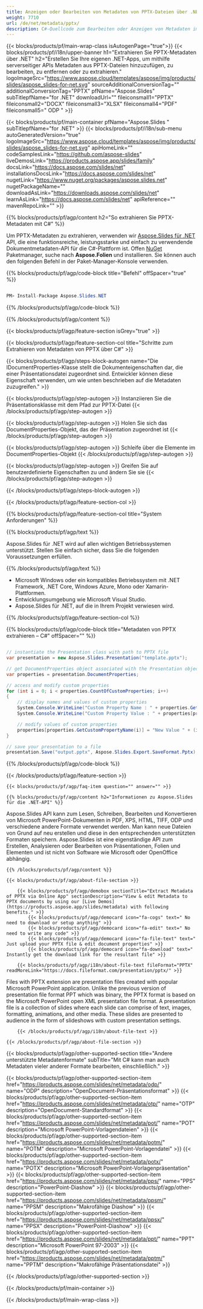 ```yaml
---
title: Anzeigen oder Bearbeiten von Metadaten von PPTX-Dateien über .NET
weight: 7710
url: /de/net/metadata/pptx/ 
description: C#-Quellcode zum Bearbeiten oder Anzeigen von Metadaten im PPTX-Format auf .NET Framework-, .NET Core-, Windows Azure-, Mono- oder Xamarin-Plattformen.
---
```


{{< blocks/products/pf/main-wrap-class isAutogenPage="true">}}
{{< blocks/products/pf/i18n/upper-banner h1="Extrahieren Sie PPTX-Metadaten über .NET" h2="Erstellen Sie Ihre eigenen .NET-Apps, um mithilfe serverseitiger APIs Metadaten aus PPTX-Dateien hinzuzufügen, zu bearbeiten, zu entfernen oder zu extrahieren." logoImageSrc="https://www.aspose.cloud/templates/aspose/img/products/slides/aspose_slides-for-net.svg" sourceAdditionalConversionTag="" additionalConversionTag="PPTX" pfName="Aspose.Slides" subTitlepfName="for .NET" downloadUrl="" fileiconsmall1="PPTX" fileiconsmall2="DOCX" fileiconsmall3="XLSX" fileiconsmall4="PDF" fileiconsmall5=" ODP " >}}

{{< blocks/products/pf/main-container pfName="Aspose.Slides " subTitlepfName="for .NET" >}}
{{< blocks/products/pf/i18n/sub-menu autoGeneratedVersion="true" logoImageSrc="https://www.aspose.cloud/templates/aspose/img/products/slides/aspose_slides-for-net.svg" apiHomeLink="" codeSamplesLink="https://github.com/aspose-slides" liveDemosLink="https://products.aspose.app/slides/family" docsLink="https://docs.aspose.com/slides/net" installationsDocsLink="https://docs.aspose.com/slides/net" nugetLink="https://www.nuget.org/packages/aspose.slides.net" nugetPackageName="" downloadAsLink="https://downloads.aspose.com/slides/net" learnAsLink="https://docs.aspose.com/slides/net" apiReference="" mavenRepoLink="" >}}

{{% blocks/products/pf/agp/content h2="So extrahieren Sie PPTX-Metadaten mit C#" %}}

 Um PPTX-Metadaten zu extrahieren, verwenden wir
 [Aspose.Slides für .NET](https://products.aspose.com/slides/net)
 API, die eine funktionsreiche, leistungsstarke und einfach zu verwendende Dokumentmetadaten-API für die C#-Plattform ist. Offen
 [NuGet](https://www.nuget.org/packages/aspose.slides.net)
 Paketmanager, suche nach
 **Aspose.Folien**
 und installieren. Sie können auch den folgenden Befehl in der Paket-Manager-Konsole verwenden.

{{% blocks/products/pf/agp/code-block title="Befehl" offSpacer="true" %}}

```cs

PM> Install-Package Aspose.Slides.NET

```

{{% /blocks/products/pf/agp/code-block %}}

{{% /blocks/products/pf/agp/content %}}

{{< blocks/products/pf/agp/feature-section isGrey="true" >}}


{{< blocks/products/pf/agp/feature-section-col title="Schritte zum Extrahieren von Metadaten von PPTX über C#" >}}

{{< blocks/products/pf/agp/steps-block-autogen name="Die IDocumentProperties-Klasse stellt die Dokumenteigenschaften dar, die einer Präsentationsdatei zugeordnet sind. Entwickler können diese Eigenschaft verwenden, um wie unten beschrieben auf die Metadaten zuzugreifen." >}}

{{< blocks/products/pf/agp/step-autogen >}}
Instanziieren Sie die Präsentationsklasse mit dem Pfad zur PPTX-Datei
{{< /blocks/products/pf/agp/step-autogen >}}

{{< blocks/products/pf/agp/step-autogen >}}
Holen Sie sich das DocumentProperties-Objekt, das der Präsentation zugeordnet ist
{{< /blocks/products/pf/agp/step-autogen >}}

{{< blocks/products/pf/agp/step-autogen >}}
Schleife über die Elemente im DocumentProperties-Objekt
{{< /blocks/products/pf/agp/step-autogen >}}

{{< blocks/products/pf/agp/step-autogen >}}
Greifen Sie auf benutzerdefinierte Eigenschaften zu und ändern Sie sie
{{< /blocks/products/pf/agp/step-autogen >}}

{{< /blocks/products/pf/agp/steps-block-autogen >}}

{{< /blocks/products/pf/agp/feature-section-col >}}

{{% blocks/products/pf/agp/feature-section-col title="System Anforderungen" %}}

{{% blocks/products/pf/agp/text %}}

 Aspose.Slides für .NET wird auf allen wichtigen Betriebssystemen unterstützt. Stellen Sie einfach sicher, dass Sie die folgenden Voraussetzungen erfüllen.

{{% /blocks/products/pf/agp/text %}}

- Microsoft Windows oder ein kompatibles Betriebssystem mit .NET Framework, .NET Core, Windows Azure, Mono oder Xamarin-Plattformen.
- Entwicklungsumgebung wie Microsoft Visual Studio.
- Aspose.Slides für .NET, auf die in Ihrem Projekt verwiesen wird.

{{% /blocks/products/pf/agp/feature-section-col %}}

{{% blocks/products/pf/agp/code-block title="Metadaten von PPTX extrahieren – C#" offSpacer="" %}}

```cs

// instantiate the Presentation class with path to PPTX file
var presentation = new Aspose.Slides.Presentation("template.pptx");

// get DocumentProperties object associated with the Presentation object
var properties = presentation.DocumentProperties;

// access and modify custom properties
for (int i = 0; i < properties.CountOfCustomProperties; i++)
{
    // display names and values of custom properties
    System.Console.WriteLine("Custom Property Name : " + properties.GetCustomPropertyName(i));
    System.Console.WriteLine("Custom Property Value : " + properties[properties.GetCustomPropertyName(i)]);

    // modify values of custom properties
    properties[properties.GetCustomPropertyName(i)] = "New Value " + (i + 1);
}

// save your presentation to a file
presentation.Save("output.pptx", Aspose.Slides.Export.SaveFormat.Pptx);  

```

{{% /blocks/products/pf/agp/code-block %}}

{{< /blocks/products/pf/agp/feature-section >}}

    {{< blocks/products/pf/agp/faq-item question="" answer="" >}}
 

<!-- aboutfile Starts -->

    {{% blocks/products/pf/agp/content h2="Informationen zu Aspose.Slides für die .NET-API" %}}

 Aspose.Slides API kann zum Lesen, Schreiben, Bearbeiten und Konvertieren von Microsoft PowerPoint-Dokumenten in PDF, XPS, HTML, TIFF, ODP und verschiedene andere Formate verwendet werden. Man kann neue Dateien von Grund auf neu erstellen und diese in den entsprechenden unterstützten Formaten speichern. Aspose.Slides ist eine eigenständige API zum Erstellen, Analysieren oder Bearbeiten von Präsentationen, Folien und Elementen und ist nicht von Software wie Microsoft oder OpenOffice abhängig.  



    {{% /blocks/products/pf/agp/content %}}

    {{< blocks/products/pf/agp/about-file-section >}}

        {{< blocks/products/pf/agp/demobox sectionTitle="Extract Metadata of PPTX via Online App" sectionDescription="View & edit Metadata to PPTX documents by using our [Live Demos](https://products.aspose.app/slides/metadata) with following benefits." >}}
            {{< blocks/products/pf/agp/democard icon="fa-cogs" text=" No need to download or setup anything" >}}
            {{< blocks/products/pf/agp/democard icon="fa-edit" text=" No need to write any code" >}}
            {{< blocks/products/pf/agp/democard icon="fa-file-text" text=" Just upload your PPTX file & edit document properties" >}}
            {{< blocks/products/pf/agp/democard icon="fa-download" text=" Instantly get the download link for the resultant file" >}}

        {{< blocks/products/pf/agp/i18n/about-file-text fileFormat="PPTX" readMoreLink="https://docs.fileformat.com/presentation/pptx/" >}}
Files with PPTX extension are presentation files created with popular Microsoft PowerPoint application. Unlike the previous version of presentation file format PPT which was binary, the PPTX format is based on the Microsoft PowerPoint open XML presentation file format. A presentation file is a collection of slides where each slide can comprise of text, images, formatting, animations, and other media. These slides are presented to audience in the form of slideshows with custom presentation settings.

        {{< /blocks/products/pf/agp/i18n/about-file-text >}}

    {{< /blocks/products/pf/agp/about-file-section >}}

<!-- aboutfile Ends -->

{{< blocks/products/pf/agp/other-supported-section title="Andere unterstützte Metadatenformate" subTitle="Mit C# kann man auch Metadaten vieler anderer Formate bearbeiten, einschließlich." >}}

{{< blocks/products/pf/agp/other-supported-section-item href="https://products.aspose.com/slides/net/metadata/odp/" name="ODP" description="OpenDocument-Präsentationsformat" >}}
{{< blocks/products/pf/agp/other-supported-section-item href="https://products.aspose.com/slides/net/metadata/otp/" name="OTP" description="OpenDocument-Standardformat" >}}
{{< blocks/products/pf/agp/other-supported-section-item href="https://products.aspose.com/slides/net/metadata/pot/" name="POT" description="Microsoft PowerPoint-Vorlagendateien" >}}
{{< blocks/products/pf/agp/other-supported-section-item href="https://products.aspose.com/slides/net/metadata/potm/" name="POTM" description="Microsoft PowerPoint-Vorlagendatei" >}}
{{< blocks/products/pf/agp/other-supported-section-item href="https://products.aspose.com/slides/net/metadata/potx/" name="POTX" description="Microsoft PowerPoint-Vorlagenpräsentation" >}}
{{< blocks/products/pf/agp/other-supported-section-item href="https://products.aspose.com/slides/net/metadata/pps/" name="PPS" description="PowerPoint-Diashow" >}}
{{< blocks/products/pf/agp/other-supported-section-item href="https://products.aspose.com/slides/net/metadata/ppsm/" name="PPSM" description="Makrofähige Diashow" >}}
{{< blocks/products/pf/agp/other-supported-section-item href="https://products.aspose.com/slides/net/metadata/ppsx/" name="PPSX" description="PowerPoint-Diashow" >}}
{{< blocks/products/pf/agp/other-supported-section-item href="https://products.aspose.com/slides/net/metadata/ppt/" name="PPT" description="Microsoft PowerPoint 97-2003" >}}
{{< blocks/products/pf/agp/other-supported-section-item href="https://products.aspose.com/slides/net/metadata/pptm/" name="PPTM" description="Makrofähige Präsentationsdatei" >}}

{{< /blocks/products/pf/agp/other-supported-section >}}

{{< /blocks/products/pf/main-container >}}
    
{{< /blocks/products/pf/main-wrap-class >}}